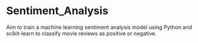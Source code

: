 # Sentiment_Analysis
Aim to train a machine learning sentiment analysis model using Python and scikit-learn to classify movie reviews as positive or negative.
